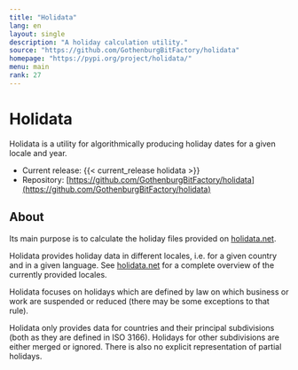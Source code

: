 ```yaml
---
title: "Holidata"
lang: en
layout: single
description: "A holiday calculation utility."
source: "https://github.com/GothenburgBitFactory/holidata"
homepage: "https://pypi.org/project/holidata/"
menu: main
rank: 27
---
```


# Holidata

Holidata is a utility for algorithmically producing holiday dates for a given locale and year.

* Current release: {{< current_release holidata >}}
* Repository: [https://github.com/GothenburgBitFactory/holidata](https://github.com/GothenburgBitFactory/holidata)

## About

Its main purpose is to calculate the holiday files provided on [holidata.net](https://holidata.net).

Holidata provides holiday data in different locales, i.e. for a given country and in a given language.
See [holidata.net](https://holidata.net) for a complete overview of the currently provided locales.

Holidata focuses on holidays which are defined by law on which business or work are suspended or reduced (there may be some exceptions to that rule).

Holidata only provides data for countries and their principal subdivisions (both as they are defined in ISO 3166).
Holidays for other subdivisions are either merged or ignored.
There is also no explicit representation of partial holidays.
